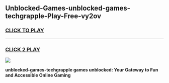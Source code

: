 
## Unblocked-Games-unblocked-games-techgrapple-Play-Free-vy2ov
<h3>
<a href="https://premium76.site?title=unblocked-games-techgrapple&ref=22A">CLICK TO PLAY</a></h3>
<hr>

<h3>
<a href="https://premium76.site?title=unblocked-games-techgrapple&ref=22A">CLICK 2 PLAY</a>
  
</h3>

<a href="https://premium76.site?title=unblocked-games-techgrapple&ref=22A"><img src="https://clearcache.store/games.png"></a>


**unblocked-games-techgrapple games unblocked: Your Gateway to Fun and Accessible Online Gaming**
